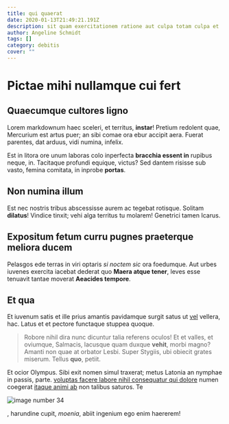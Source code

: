 ```yaml
---
title: qui quaerat
date: 2020-01-13T21:49:21.191Z
description: sit quam exercitationem ratione aut culpa totam culpa et
author: Angeline Schmidt
tags: []
category: debitis
cover: ""
---
```


# Pictae mihi nullamque cui fert

## Quaecumque cultores ligno

Lorem markdownum haec sceleri, et territus, **instar**! Pretium redolent quae,
Mercurium est artus puer; an sibi comae ora ebur accipit aera. Fuerat parentes,
dat arduus, vidi numina, infelix.

Est in litora ore unum laboras colo inperfecta **bracchia essent in** rupibus
neque, in. Tacitaque profundi equique, victus? Sed dantem risisse sub vasto,
femina comitata, in inprobe **portas**.

## Non numina illum

Est nec nostris tribus abscessisse aurem ac tegebat rotisque. Solitam
**dilatus**! Vindice tinxit; vehi alga territus tu molarem! Genetrici tamen
Icarus.

## Expositum fetum curru pugnes praeterque meliora ducem

Pelasgos ede terras in viri optaris *si noctem sic* ora foedumque. Aut urbes
iuvenes exercita iacebat dederat quo **Maera atque tener**, leves esse tenuavit
tantae moverat **Aeacides tempore**.

## Et qua

Et iuvenum satis et ille prius amantis pavidamque surgit satus ut [vel](blog/2016/9/officiis.md) vellera, hac. Latus et et pectore functaque
stuppea quoque.

> Robore nihil dira nunc dicuntur talia referens oculos! Et et valles, et
> oviumque, Salmacis, lacusque quam duxque **vehit**, morbi magno? Amanti non
> quae at orbator Lesbi. Super Stygiis, ubi obiecit grates miserum. Tellus
> **quo**, petiit.

Et ocior Olympus. Sibi exit nomen simul traxerat; metus Latonia an nymphae in
passis, parte. [voluptas facere labore nihil consequatur qui dolore](blog/2017/10/non-non.md) numen coegerat [itaque animi ab](blog/2018/12/unde-qui.md) non talibus saturos. Te 

![image number 34](/images/34.jpg)

, harundine cupit, *moenia*, abiit ingenium ego
enim haererem!
